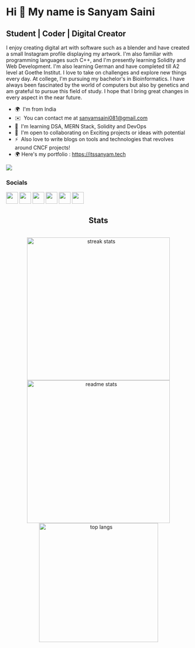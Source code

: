 Hi 👋 My name is Sanyam Saini
=============================

Student | Coder | Digital Creator
---------------------------------

I enjoy creating digital art with software such as a blender and have created a small Instagram profile displaying my artwork. I'm also familiar with programming languages such C++, and I'm presently learning Solidity and Web Development. I'm also learning German and have completed till A2 level at Goethe Institut. I love to take on challenges and explore new things every day. At college, I'm pursuing my bachelor's in Bioinformatics. I have always been fascinated by the world of computers but also by genetics and am grateful to pursue this field of study. I hope that I bring great changes in every aspect in the near future.

* 🌍  I'm from India
* ✉️  You can contact me at [sanyamsaini081@gmail.com](mailto:sanyamsaini081@gmail.com)
* 🧠  I'm learning DSA, MERN Stack, Solidity and DevOps
* 🤝  I'm open to collaborating on Exciting projects or ideas with potential
* ⚡  Also love to write blogs on tools and technologies that revolves around CNCF projects!
* 🌍 Here's my portfolio : https://itssanyam.tech

<a href="https://www.twitter.com/Sanyam_810" target="_blank" rel="noreferrer"><img
src="https://img.shields.io/twitter/follow/Sanyam_810?logo=twitter&style=for-the-badge&color=3382ed&labelColor=1c1917"
/></a>



### Socials

<p align="left">
<a href="https://discord.com/users/Sanyam_810#9954" target="_blank" rel="noreferrer"><img src="https://raw.githubusercontent.com/danielcranney/readme-generator/main/public/icons/socials/discord.svg" width="32" height="32" /></a>
<a href="https://www.github.com/sanyam810" target="_blank" rel="noreferrer"><img src="https://raw.githubusercontent.com/danielcranney/readme-generator/main/public/icons/socials/github.svg" width="32" height="32" /></a>
<a href="http://www.instagram.com/Sanyam_810" target="_blank" rel="noreferrer"><img src="https://raw.githubusercontent.com/danielcranney/readme-generator/main/public/icons/socials/instagram.svg" width="32" height="32" /></a>
<a href="https://www.linkedin.com/in/sanyam08" target="_blank" rel="noreferrer"><img src="https://raw.githubusercontent.com/danielcranney/readme-generator/main/public/icons/socials/linkedin.svg" width="32" height="32" /></a>
<a href="https://www.stackoverflow.com/users/17303384" target="_blank" rel="noreferrer"><img src="https://raw.githubusercontent.com/danielcranney/readme-generator/main/public/icons/socials/stackoverflow.svg" width="32" height="32" /></a>
<a href="https://www.twitter.com/Sanyam_810" target="_blank" rel="noreferrer"><img src="https://raw.githubusercontent.com/danielcranney/readme-generator/main/public/icons/socials/twitter.svg" width="32" height="32" /></a>
</p>

<h2 align="center"> Stats </h2>
<br>
<div align="center">
 <img width="390" src="https://github-readme-streak-stats.herokuapp.com/?user=sanyam810&count_private=true&theme=react&border_radius=10" alt="streak stats"/>
  <img width="390" src="https://github-readme-stats.vercel.app/api?username=sanyam810&count_private=true&show_icons=true&theme=react&rank_icon=github&border_radius=10" alt="readme stats" />
  <br/>
  <img width="325" align="center" src="https://github-readme-stats.vercel.app/api/top-langs/?username=sanyam810&hide=HTML&langs_count=8&layout=compact&theme=react&border_radius=10&size_weight=0.5&count_weight=0.5&exclude_repo=github-readme-stats" alt="top langs" />
</div>
